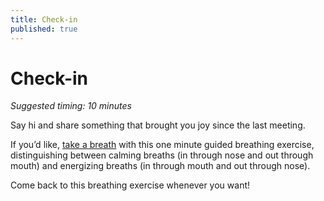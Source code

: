 ```yaml
---
title: Check-in
published: true
---
```


# Check-in
_Suggested timing: 10 minutes_

Say hi and share something that brought you joy since the last meeting.

If you’d like, [take a breath](https://youtu.be/c1Ndym-IsQg) with this one minute guided breathing exercise, distinguishing between calming breaths (in through nose and out through mouth) and energizing breaths (in through mouth and out through nose). 

Come back to this breathing exercise whenever you want!